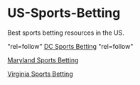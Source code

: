 # US-Sports-Betting
Best sports betting resources in the US.

"rel=follow" [DC Sports Betting](https://washingtoncitypaper.com/sports-betting/dc-sports-betting/) "rel=follow"

[Maryland Sports Betting](https://washingtoncitypaper.com/sports-betting/maryland-sports-betting/)

[Virginia Sports Betting](https://washingtoncitypaper.com/sports-betting/virginia-sports-betting/)

<a href="https://washingtoncitypaper.com/sports-betting" data-rt-link-type="external" rel ="dofollow">  
